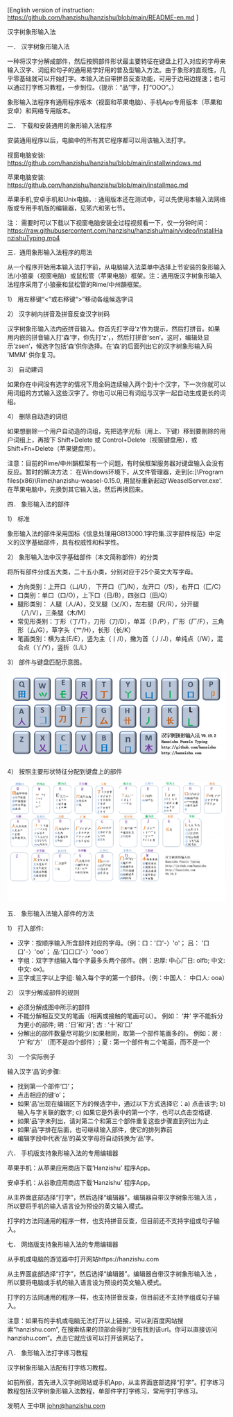﻿[English version of instruction: https://github.com/hanzishu/hanzishu/blob/main/README-en.md ]

汉字树象形输入法 


一． 汉字树象形输入法

一种将汉字分解成部件，然后按照部件形状最主要特征在键盘上打入对应的字母来输入汉字、词组和句子的通用易学好用的普及型输入方法。由于象形的直观性，几乎零基础就可以开始打字。本输入法自带拼音反查功能，可用于边用边提速；也可以通过打字练习教程，一步到位。（提示：“品”字，打“OOO”。）
   
象形输入法程序有通用程序版本（视窗和苹果电脑）、手机App专用版本（苹果和安卓）和网络专用版本。
       

二． 下载和安装通用的象形输入法程序

安装通用程序以后，电脑中的所有其它程序都可以用该输入法打字。
   
视窗电脑安装: https://github.com/hanzishu/hanzishu/blob/main/installwindows.md

苹果电脑安装: https://github.com/hanzishu/hanzishu/blob/main/installmac.md

苹果手机,安卓手机和Unix电脑，: 通用版本还在测试中，可以先使用本输入法网络版或专用手机版的编辑器，见笫六和笫七节。

注： 需要时可以下载以下视窗电脑安装全过程视频看一下，仅一分钟时间：https://raw.githubusercontent.com/hanzishu/hanzishu/main/video/InstallHanzishuTyping.mp4

三．通用象形输入法程序的用法

从一个程序开始用本输入法打字前，从电脑输入法菜单中选择上节安装的象形输入法/小狼豪（视窗电脑）或鼠松管（苹果电脑）框架。注：通用版汉字树象形输入法程序采用了小狼豪和鼠松管的Rime/中州韻框架。

1） 用左移键“<”或右移键“>”移动各组候选字词

2） 汉字树内拼音及拼音反查汉字树码

汉字树象形输入法内嵌拼音输入。你首先打字母‘z’作为提示，然后打拼音。如果用内嵌的拼音输入打‘森’字，你先打‘z’，，然后打拼音‘sen’。这时，编辑处显示‘zsen’，候选字包括‘森’供你选择。在‘森’的后面列出它的汉字树象形输入码 ’MMM’ 供你复习。

3） 自动建词

如果你在中间没有选字的情况下用全码连续输入两个到十个汉字，下一次你就可以用词组的方式输入这些汉字了。你也可以用已有词组与汉字一起自动生成更长的词组。

4） 删除自动造的词组

如果想删除一个用户自动造的词组，先把选字光标（用上、下键）移到要刪除的用户词组上，再按下 Shift+Delete 或 Control+Delete（视窗键盘用），或Shift+Fn+Delete（苹果键盘用）。

注意：目前的Rime/中州韻框架有一个问题，有时侯框架服务器对键盘输入会没有反应。暂时的解决方法： 在Windows环境下，从文件管理器，走到[c:]\Program files(x86)\Rime\hanzishu-weasel-0.15.0\, 用鼠标重新起动'WeaselServer.exe'. 在苹果电脑中，先换到其它输入法，然后再换回来。


四． 象形输入法的部件

1） 标准

象形输入法的部件采用国标《信息处理用GB13000.1字符集.汉字部件规范》中定义的汉字基础部件，具有权威性和科学性。

2） 象形输入法中汉字基础部件（本文简称部件）的分类

将所有部件分成五大类，二十五小类，分别对应于25个英文大写字母。

- 方向类别：上开口（凵/U）， 下开口（冂/N），左开口（/S），右开口（匚/C）
- 口类别：单口（口/O），上下口（日/B），四张口（田/Q）
- 腿形类别： 人腿（人/A），交叉腿（乂/X），左右腿（尺/R），分开腿（八/V），三条腿（木/M）
- 常见形类别：丁形（丁/T），刀形（刀/D），单耳（卩/P），厂形（厂/F），三角形（厶/G），草字头（艹/H），长形（长/K）
- 笔画类别：横为主(E/E），竖为主（丨/I），撇为首（丿/J），单纯点（/W），混合点（丫/Y），竖折（L/L）
   
3） 部件与键盘匹配示意图。
       
![alt text](https://github.com/hanzishu/hanzishu/blob/main/keymapping.png)

4） 按照主要形状特征分配到键盘上的部件
   
![alt text](https://github.com/hanzishu/hanzishu/blob/main/detailedkeymapping.png)
       

五． 象形输入法输入部件的方法

1） 打入部件:

- 汉字：按顺序输入所含部件对应的字母。（例：口：'口'-〉'o'； 吕： '口口'-〉'oo'； 品:'口口口'-〉'ooo'）
- 字组：双字字组输入每个字最多头两个部件。(例：忠厚: 中心厂日: olfb; 中文: 中文: ox)。
- 三字或三字以上字组: 输入每个字的第一个部件。（例：中国人： 中口人: ooa）

2） 汉字分解成部件的规则

- 必须分解成图中所示的部件
- 不能分解相互交叉的笔画（相离或接触的笔画可以）。 例如： ‘井’ 字不能拆分为更小的部件; 明 : ‘日’和‘月’; 古 : ‘十’和‘口’
- 分解出的部件数量尽可能少(如果相同，取第一个部件笔画多的)。 例如：房 : ‘户’和‘方’ （而不是四个部件）; 夏 : 第一个部件有二个笔画，而不是一个
   
3） 一个实际例子

输入汉字‘品’的步骤:

- 找到第一个部件‘口’；
- 点击相应的键‘o’；
- 如果‘品’出现在编辑区下方的候选字中，通过以下方式选择它：a) 点击该字; b) 输入与字关联的数字; c) 如果它是外表中的第一个字，也可以点击空格键.
- 如果‘品’字未列出，请对第二个和第三个部件重复这些步骤直到列出为止
- 如果‘品’字排在后面，也可继续输入部件，使它的排列靠前
- 编辑字段中代表‘品’的英文字母将自动转换为‘品’字。


六． 手机版支持象形输入法的专用编辑器

苹果手机：从苹果应用商店下载‘Hanzishu’ 程序App。

安卓手机：从谷歌应用商店下载‘Hanzishu’ 程序App。

从主界面底部选择“打字”，然后选择“编辑器”。编辑器自带汉字树象形输入法 ，所以要将手机的输入语言设为预设的英文输入模式。

打字的方法同通用的程序一样，也支持拼音反查，但目前还不支持字组或句子输入。


七． 网络版支持象形输入法的专用编辑器

从手机或电脑的游览器中打开网站https://hanzishu.com

从主界面底部选择“打字”，然后选择“编辑器”。编辑器自带汉字树象形输入法 ，所以要将电脑或手机的输入语言设为预设的英文输入模式。

打字的方法同通用的程序一样，也支持拼音反查，但目前还不支持字组或句子输入。

注意：如果有的手机或电脑无法打开以上链接，可以到百度网站搜索“hanzishu.com”, 在搜索结果的顶部会得到“没有找到该url。你可以直接访问hanzishu.com”。点击它就应该可以打开该网站了。


八． 象形输入法打字练习教程

汉字树象形输入法配有打字练习教程。
   
如前所叙，首先进入汉字树网站或手机App，从主界面底部选择“打字”。打字练习教程包括汉字树象形输入法教程，单部件字打字练习，常用字打字练习。

发明人	王中琪	 john@hanzishu.com


